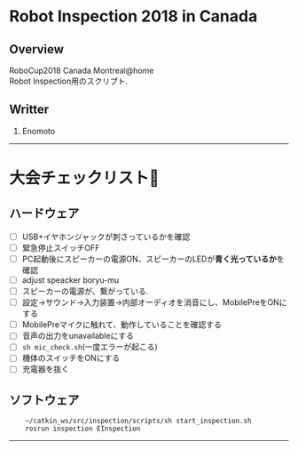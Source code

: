# Robot Inspection 2018 in Canada
## Overview
RoboCup2018 Canada Montreal@home  
Robot Inspection用のスクリプト.  

## Writter
1. Enomoto

--------------------------------------
# 大会チェックリスト:triangular_flag_on_post:
## ハードウェア
- [ ] USB+イヤホンジャックが刺さっているかを確認
- [ ] 緊急停止スイッチOFF
- [ ] PC起動後にスピーカーの電源ON、スピーカーのLEDが**青く光っているか**を確認
- [ ] adjust speacker boryu-mu
- [ ] スピーカーの電源が、繋がっている.
- [ ] 設定->サウンド->入力装置->内部オーディオを消音にし、MobilePreをONにする
- [ ] MobilePreマイクに触れて、動作していることを確認する
- [ ] 音声の出力をunavailableにする
- [ ] `sh mic_check.sh`(一度エラーが起こる)
- [ ] 機体のスイッチをONにする
- [ ] 充電器を抜く
## ソフトウェア  
```
    ~/catkin_ws/src/inspection/scripts/sh start_inspection.sh
    rosrun inspection EInspection
```

--------------------------------
